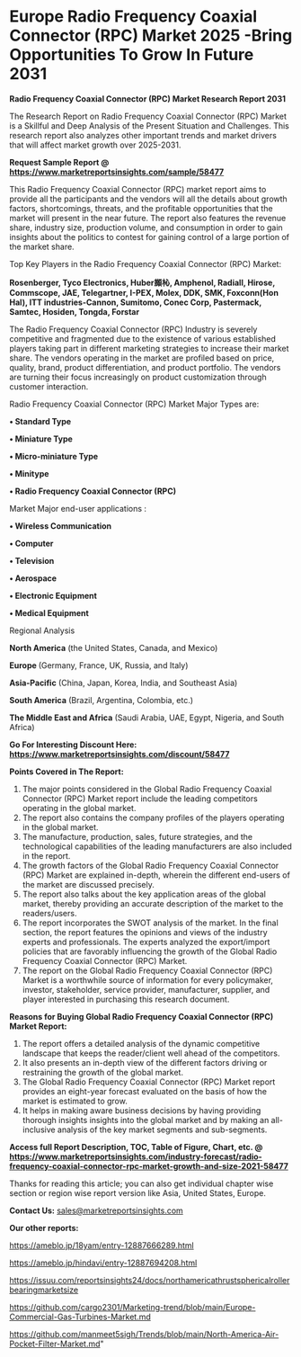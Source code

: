 # Europe Radio Frequency Coaxial Connector (RPC) Market 2025 -Bring Opportunities To Grow In Future 2031

<strong>Radio Frequency Coaxial Connector (RPC) Market Research Report 2031</strong>

The Research Report on Radio Frequency Coaxial Connector (RPC) Market is a Skillful and Deep Analysis of the Present Situation and Challenges. This research report also analyzes other important trends and market drivers that will affect market growth over 2025-2031.

<strong>Request Sample Report @ <a href=https://www.marketreportsinsights.com/sample/58477>https://www.marketreportsinsights.com/sample/58477</a></strong>

This Radio Frequency Coaxial Connector (RPC) market report aims to provide all the participants and the vendors will all the details about growth factors, shortcomings, threats, and the profitable opportunities that the market will present in the near future. The report also features the revenue share, industry size, production volume, and consumption in order to gain insights about the politics to contest for gaining control of a large portion of the market share.

Top Key Players in the Radio Frequency Coaxial Connector (RPC) Market:

<strong>Rosenberger, Tyco Electronics, Huber䫨杺, Amphenol, Radiall, Hirose, Commscope, JAE, Telegartner, I-PEX, Molex, DDK, SMK, Foxconn(Hon Hal), ITT industries-Cannon, Sumitomo, Conec Corp, Pastermack, Samtec, Hosiden, Tongda, Forstar</strong>

The Radio Frequency Coaxial Connector (RPC) Industry is severely competitive and fragmented due to the existence of various established players taking part in different marketing strategies to increase their market share. The vendors operating in the market are profiled based on price, quality, brand, product differentiation, and product portfolio. The vendors are turning their focus increasingly on product customization through customer interaction.

Radio Frequency Coaxial Connector (RPC) Market Major Types are:

<strong>• Standard Type

• Miniature Type

• Micro-miniature Type

• Minitype

• Radio Frequency Coaxial Connector (RPC)</strong>

Market Major end-user applications :

<strong>• Wireless Communication

• Computer

• Television

• Aerospace

• Electronic Equipment

• Medical Equipment</strong>

Regional Analysis

</u><strong><b>North America</b></strong> (the United States, Canada, and Mexico)

<strong><b>Europe </b></strong>(Germany, France, UK, Russia, and Italy)

<strong><b>Asia-Pacific</b></strong> (China, Japan, Korea, India, and Southeast Asia)

<strong><b>South America</b></strong> (Brazil, Argentina, Colombia, etc.)

<strong><b>The Middle East and Africa</b></strong> (Saudi Arabia, UAE, Egypt, Nigeria, and South Africa)

<strong>Go For Interesting Discount Here: <a href=https://www.marketreportsinsights.com/discount/58477>https://www.marketreportsinsights.com/discount/58477</a></strong>

<strong>Points Covered in The Report:</strong>
<ol>
  <li>The major points considered in the Global Radio Frequency Coaxial Connector (RPC) Market report include the leading competitors operating in the global market.</li>
  <li>The report also contains the company profiles of the players operating in the global market.</li>
  <li>The manufacture, production, sales, future strategies, and the technological capabilities of the leading manufacturers are also included in the report.</li>
  <li>The growth factors of the Global Radio Frequency Coaxial Connector (RPC) Market are explained in-depth, wherein the different end-users of the market are discussed precisely.</li>
  <li>The report also talks about the key application areas of the global market, thereby providing an accurate description of the market to the readers/users.</li>
  <li>The report incorporates the SWOT analysis of the market. In the final section, the report features the opinions and views of the industry experts and professionals. The experts analyzed the export/import policies that are favorably influencing the growth of the Global Radio Frequency Coaxial Connector (RPC) Market.</li>
  <li>The report on the Global Radio Frequency Coaxial Connector (RPC) Market is a worthwhile source of information for every policymaker, investor, stakeholder, service provider, manufacturer, supplier, and player interested in purchasing this research document.</li>
</ol>
<strong>Reasons for Buying Global Radio Frequency Coaxial Connector (RPC) Market Report:</strong>

<ol>
  <li>The report offers a detailed analysis of the dynamic competitive landscape that keeps the reader/client well ahead of the competitors.</li>
  <li>It also presents an in-depth view of the different factors driving or restraining the growth of the global market.</li>
  <li>The Global Radio Frequency Coaxial Connector (RPC) Market report provides an eight-year forecast evaluated on the basis of how the market is estimated to grow.</li>
  <li>It helps in making aware business decisions by having providing thorough insights insights into the global market and by making an all-inclusive analysis of the key market segments and sub-segments.</li>
</ol>
<strong>Access full Report Description, TOC, Table of Figure, Chart, etc. @ <a href=https://www.marketreportsinsights.com/industry-forecast/radio-frequency-coaxial-connector-rpc-market-growth-and-size-2021-58477>https://www.marketreportsinsights.com/industry-forecast/radio-frequency-coaxial-connector-rpc-market-growth-and-size-2021-58477</a></strong>


Thanks for reading this article; you can also get individual chapter wise section or region wise report version like Asia, United States, Europe.

<strong>Contact Us:</strong>
sales@marketreportsinsights.com

<strong>Our other reports:</strong>

<a href=https://ameblo.jp/18yam/entry-12887666289.html>https://ameblo.jp/18yam/entry-12887666289.html</a>

<a href=https://ameblo.jp/hindavi/entry-12887694208.html>https://ameblo.jp/hindavi/entry-12887694208.html</a>

<a href=https://issuu.com/reportsinsights24/docs/northamericathrustsphericalrollerbearingmarketsize>https://issuu.com/reportsinsights24/docs/northamericathrustsphericalrollerbearingmarketsize</a>

<a href=https://github.com/cargo2301/Marketing-trend/blob/main/Europe-Commercial-Gas-Turbines-Market.md>https://github.com/cargo2301/Marketing-trend/blob/main/Europe-Commercial-Gas-Turbines-Market.md</a>

<a href=https://github.com/manmeet5sigh/Trends/blob/main/North-America-Air-Pocket-Filter-Market.md>https://github.com/manmeet5sigh/Trends/blob/main/North-America-Air-Pocket-Filter-Market.md</a>"
